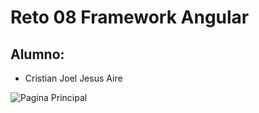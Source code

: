 # Reto 08 Framework Angular

## Alumno:
- Cristian Joel Jesus Aire

![Pagina Principal](.src/assets/captura.png)
